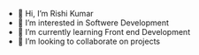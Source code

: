  - 👋 Hi, I’m Rishi Kumar
- 👀 I’m interested in Softwere Development
- 🌱 I’m currently learning Front end Development
- 💞️ I’m looking to collaborate on projects

<!---
Rishikr30/Rishikr30 is a ✨ special ✨ repository because its `README.md` (this file) appears on your GitHub profile.
You can click the Preview link to take a look at your changes.
--->
